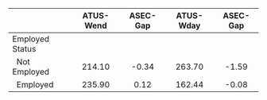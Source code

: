 
|                      |    ATUS-Wend |     ASEC-Gap |    ATUS-Wday |     ASEC-Gap |
| -------------------- | :----------: | :----------: | :----------: | :----------: |
| Employed Status      |              |              |              |              |
| &nbsp;&nbsp;Not Employed |       214.10 |        -0.34 |       263.70 |        -1.59 |
| &nbsp;&nbsp;Employed |       235.90 |         0.12 |       162.44 |        -0.08 |

